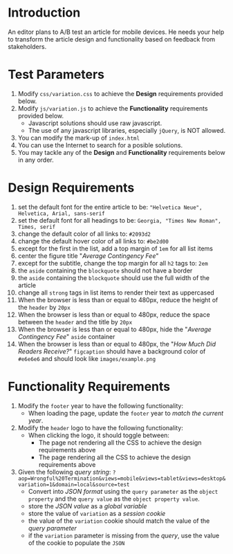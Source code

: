 # Introduction

An editor plans to A/B test an article for mobile devices. He needs your help to transform the article design and functionality based on feedback from stakeholders.

# Test Parameters

1.  Modify `css/variation.css` to achieve the **Design** requirements provided below.
2.  Modify `js/variation.js` to achieve the **Functionality** requirements provided below.
    - Javascript solutions should use raw javascript.
    - The use of any javascript libraries, especially `jQuery`, is NOT allowed.
3.  You can modify the mark-up of `index.html`
4.  You can use the Internet to search for a posible solutions.
5.  You may tackle any of the **Design** and **Functionality** requirements below in any order.

# Design Requirements

1.  set the default font for the entire article to be: `"Helvetica Neue", Helvetica, Arial, sans-serif`
2.  set the default font for all headings to be: `Georgia, "Times New Roman", Times, serif`
3.  change the default color of all links to: `#2093d2`
4.  change the default hover color of all links to: `#be2d00`
5.  except for the first in the list, add a top margin of `1em` for all list items
6.  center the figure title "*Average Contingency Fee*"
7.  except for the subtitle, change the top margin for all `h2` tags to: `2em`
8.  the `aside` containing the `blockquote` should not have a border
9.  the `aside` containing the `blockquote` should use the full width of the article
10.  change all `strong` tags in list items to render their text as uppercased
11. When the browser is less than or equal to 480px, reduce the height of the `header` by `20px`
12. When the browser is less than or equal to 480px, reduce the space between the `header` and the title by `20px`
13. When the browser is less than or equal to 480px, hide the "*Average Contingency Fee*" `aside` container
14. When the browser is less than or equal to 480px, the "*How Much Did Readers Receive?*" `figcaption` should have a background color of `#e6e6e6` and should look like `images/example.png`

# Functionality Requirements

1.  Modify the `footer` year to have the following functionality:
    - When loading the page, update the `footer` year to *match the current year*.
2.  Modify the `header` logo to have the following functionality:
    - When clicking the logo, it should toggle between:
        - The page not rendering all the CSS to achieve the design requirements above
        - The page rendering all the CSS to achieve the design requirements above
3.  Given the following *query string*: `?aop=Wrongful%20Termination&views=mobile&views=tablet&views=desktop&variation=1&domain=local&source=test`
    - Convert into *JSON format* using the `query parameter` as the `object property` and the `query value` as the `object property value`.
    - store the *JSON value* as a *global variable*
    - store the value of `variation` as a *session cookie*
    - the value of the `variation` cookie should match the value of the *query parameter*
    - if the `variation` parameter is missing from the *query*, use the value of the cookie to populate the `JSON`
